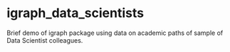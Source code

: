 # igraph_data_scientists
Brief demo of igraph package using data on academic paths of sample of Data Scientist colleagues.
